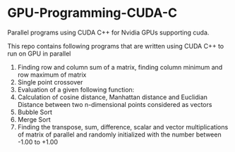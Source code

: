 # GPU-Programming-CUDA-C
Parallel programs using CUDA C++ for Nvidia GPUs supporting cuda. 

This repo contains following programs that are written using CUDA C++ to run on GPU in parallel

1. Finding row and column sum of a matrix, finding column minimum and row maximum of matrix
2. Single point crossover
3. Evaluation of a given following function: 
4. Calculation of cosine distance, Manhattan distance and Euclidian Distance between two n-dimensional points considered as vectors
5. Bubble Sort
6. Merge Sort
7. Finding the transpose, sum, difference, scalar and vector multiplications of matrix of parallel and randomly initialized with the number between -1.00 to +1.00
